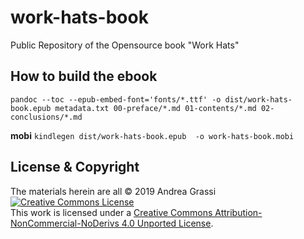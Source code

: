 # work-hats-book
Public Repository of the Opensource book "Work Hats"

## How to build the ebook

`pandoc --toc --epub-embed-font='fonts/*.ttf' -o dist/work-hats-book.epub metadata.txt 00-preface/*.md 01-contents/*.md 02-conclusions/*.md`

**mobi**
`kindlegen dist/work-hats-book.epub  -o work-hats-book.mobi`


## License & Copyright

The materials herein are all &copy; 2019 Andrea Grassi
<a rel="license" href="http://creativecommons.org/licenses/by-nc-nd/4.0/"><img alt="Creative Commons License" style="border-width:0" src="https://i.creativecommons.org/l/by-nc-nd/4.0/88x31.png" /></a><br />This work is licensed under a <a rel="license" href="http://creativecommons.org/licenses/by-nc-nd/4.0/">Creative Commons Attribution-NonCommercial-NoDerivs 4.0 Unported License</a>.